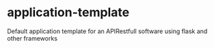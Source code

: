 # application-template
Default application template for an APIRestfull software using flask and other frameworks
